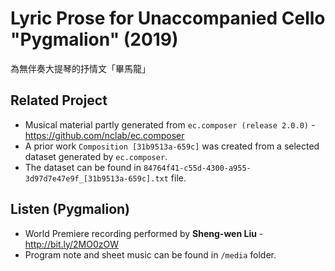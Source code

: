 # Lyric Prose for Unaccompanied Cello "Pygmalion" (2019)
為無伴奏大提琴的抒情文「畢馬龍」
## Related Project
* Musical material partly generated from `ec.composer (release 2.0.0)` - https://github.com/nclab/ec.composer
* A prior work `Composition [31b9513a-659c]` was created from a selected dataset generated by `ec.composer`.
* The dataset can be found in `84764f41-c55d-4300-a955-3d97d7e47e9f_[31b9513a-659c].txt` file.
## Listen (Pygmalion)
* World Premiere recording performed by __Sheng-wen Liu__ - http://bit.ly/2MO0zOW
* Program note and sheet music can be found in `/media` folder.